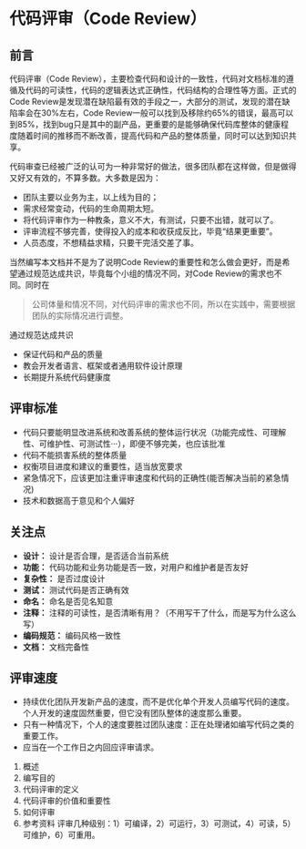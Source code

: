# 代码评审（Code Review）

## 前言
代码评审（Code Review），主要检查代码和设计的一致性，代码对文档标准的遵循及代码的可读性，代码的逻辑表达式正确性，代码结构的合理性等方面。正式的Code Review是发现潜在缺陷最有效的手段之一，大部分的测试，发现的潜在缺陷率会在30%左右，Code Review一般可以找到及移除约65%的错误，最高可以到85%，找到bug只是其中的副产品，更重要的是能够确保代码库整体的健康程度随着时间的推移而不断改善，提高代码和产品的整体质量，同时可以达到知识共享。

代码审查已经被广泛的认可为一种非常好的做法，很多团队都在这样做，但是做得又好又有效的，不算多数。大多数是因为：
- 团队主要以业务为主，以上线为目的；
- 需求经常变动，代码的生命周期太短。
- 将代码评审作为一种教条，意义不大，有测试，只要不出错，就可以了。
- 评审流程不够完善，使得投入的成本和收获成反比，毕竟“结果更重要”。
- 人员态度，不想精益求精，只要干完活交差了事。

当然编写本文档并不是为了说明Code Review的重要性和怎么做会更好，而是希望通过规范达成共识，毕竟每个小组的情况不同，对Code Review的需求也不同。同时在

> 公司体量和情况不同，对代码评审的需求也不同，所以在实践中，需要根据团队的实际情况进行调整。


通过规范达成共识

- 保证代码和产品的质量
- 教会开发者语言、框架或者通用软件设计原理
- 长期提升系统代码健康度

## 评审标准
- 代码只要能明显改进系统和改善系统的整体运行状况（功能完成性、可理解性、可维护性、可测试性···），即便不够完美，也应该批准
- 代码不能损害系统的整体质量
- 权衡项目进度和建议的重要性，适当放宽要求
- 紧急情况下，应该更加注重评审速度和代码的正确性(能否解决当前的紧急情况)
- 技术和数据高于意见和个人偏好

## 关注点
- **设计：** 设计是否合理，是否适合当前系统
- **功能：** 代码功能和业务功能是否一致，对用户和维护者是否友好
- **复杂性：** 是否过度设计
- **测试：** 测试代码是否正确有效
- **命名：** 命名是否见名知意
- **注释：** 注释的可读性，是否清晰有用？（不用写干了什么，而是写为什么这么写）
- **编码规范：** 编码风格一致性
- **文档：** 文档完备性

## 评审速度
- 持续优化团队开发新产品的速度，而不是优化单个开发人员编写代码的速度。个人开发的速度固然重要，但它没有团队整体的速度那么重要。
- 只有一种情况下，个人的速度要胜过团队速度：正在处理诸如编写代码之类的重要工作。
- 应当在一个工作日之内回应评审请求。

1. 概述
2. 编写目的
3. 代码评审的定义
4. 代码评审的价值和重要性
5. 如何评审
6. 参考资料
评审几种级别：1）可编译，2）可运行，3）可测试，4）可读，5）可维护，6）可重用。